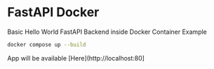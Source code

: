 # FastAPI Docker

Basic Hello World FastAPI Backend inside Docker Container Example

```bash
docker compose up --build
```
App will be available [Here](http://localhost:80]
